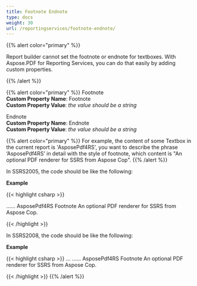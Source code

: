 ```yaml
---
title: Footnote Endnote
type: docs
weight: 30
url: /reportingservices/footnote-endnote/
---
```


{{% alert color="primary" %}} 

Report builder cannot set the footnote or endnote for textboxes. With Aspose.PDF for Reporting Services, you can do that easily by adding custom properties.

{{% /alert %}} 

{{% alert color="primary" %}} 
Footnote   
**Custom Property** **Name**: Footnote   
**Custom Property Value**: *the* *value* *should* *be* *a* *string*   

Endnote   
**Custom Property** **Name**: Endnote   
**Custom Property Value**: *the* *value* *should* *be* *a* *string*    

{{% alert color="primary" %}} 
For example, the content of some Textbox in the current report is 'AsposePdf4RS', you want to describe the phrase ‘AsposePdf4RS’ in detail with the style of footnote, which content is "An optional PDF renderer for SSRS from Aspose Cop".
{{% /alert %}} 

In SSRS2005, the code should be like the following:

**Example**

{{< highlight csharp >}}

 <Textbox Name="textbox1">
	......
    <Style>
      ......
</style>
<value> AsposePdf4RS </value>
    <CustomProperties>
      <CustomProperty>
        <Name>Footnote</Name>
        <Value> An optional PDF renderer for SSRS from Aspose Cop. </Value>
      </CustomProperty>
    </CustomProperties>
</Textbox>

{{< /highlight >}}

In SSRS2008, the code should be like the following:  

**Example**

{{< highlight csharp >}}
 <Textbox Name="Textbox1">
...
<Paragraphs>
	 <Paragraph>
	     <TextRuns>
	         <TextRun>
		 ......
		 <Value> AsposePdf4RS </Value>
		 <Style>
		   ......
		 </Style>
                    <CustomProperties>
                 <CustomProperty>
        	<Name>Footnote</Name>
        	<Value> An optional PDF renderer for SSRS from Aspose Cop. </Value>
      	    </CustomProperty>
   	</CustomProperties>
	         </TextRun>
	     </TextRuns>
</Paragraph>
</Paragraphs>
</Textbox>

{{< /highlight >}}
{{% /alert %}} 
